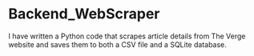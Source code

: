 # Backend_WebScraper
I have written a Python code that scrapes article details from The Verge website and saves them to both a CSV file and a SQLite database.

